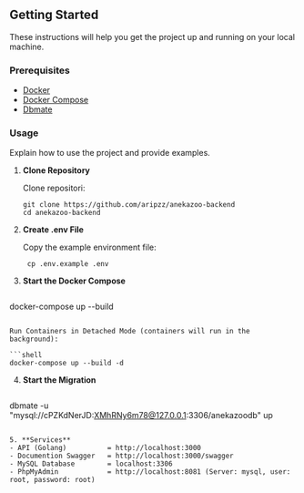 ## Getting Started

These instructions will help you get the project up and running on your local machine.

### Prerequisites

- [Docker](https://www.docker.com/get-started)
- [Docker Compose](https://docs.docker.com/compose/)
- [Dbmate](https://github.com/amacneil/dbmate)

### Usage

Explain how to use the project and provide examples.
1. **Clone Repository**

   Clone repositori:

   ```shell
   git clone https://github.com/aripzz/anekazoo-backend
   cd anekazoo-backend
    ```

2. **Create .env File**

   Copy the example environment file:

   ```shell
    cp .env.example .env
    ```

3. **Start the Docker Compose**

   ```shell
  docker-compose up --build
   ```

   Run Containers in Detached Mode (containers will run in the background):

   ```shell
  docker-compose up --build -d
   ```

4. **Start the Migration**

   ```shell
  dbmate -u "mysql://cPZKdNerJD:XMhRNy6m78@127.0.0.1:3306/anekazoodb" up
   ```

5. **Services**
- API (Golang)          = http://localhost:3000
- Documention Swagger   = http://localhost:3000/swagger 
- MySQL Database        = localhost:3306
- PhpMyAdmin            = http://localhost:8081 (Server: mysql, user: root, password: root)
